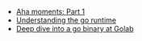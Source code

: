 - [Aha moments: Part 1](https://gotime.fm/323)
- [Understanding the go runtime](https://youtu.be/YpRNFNFaLGY?si=FyvekcCRbeGHZyuq)  
- [Deep dive into a go binary at Golab](https://golab.io/talks/deep-dive-into-a-go-binary)